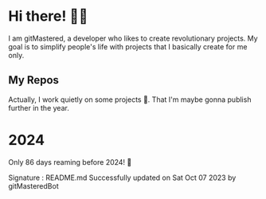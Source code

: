 
# Hi there! 🙋‍♂️
I am gitMastered, a developer who likes to create revolutionary projects.
My goal is to simplify people's life with projects that I basically create for me only.

## My Repos
Actually, I work quietly on some projects 👀. That I'm maybe gonna publish further in the year.

# 2024
Only 86 days reaming before 2024! 🙌

Signature : README.md Successfully updated on Sat Oct 07 2023 by gitMasteredBot

